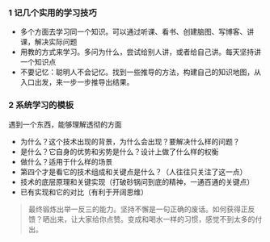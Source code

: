 ### 1 记几个实用的学习技巧

- 多个方面去学习同一个知识。可以通过听课、看书、创建脑图、写博客、讲课，解决实际问题
- 用教的方式来学习。多问为什么，尝试给别人讲，或者给自己讲。每天坚持讲一个知识点
- 不要记忆：聪明人不会记忆。找到一些推导的方法，构建自己的知识地图，从入口出发，来一步一步推导出结果。

### 2 系统学习的模板

遇到一个东西，能够理解透彻的方面

- 为什么？这个技术出现的背景，为什么会出现？要解决什么样的问题？
- 是什么？它自身的优势和劣势是什么？设计上做了什么样的权衡
- 做什么？适用于什么样的场景
- 第四个才是看它的技术组成和关键点是什么？（人往往只关注了这一点）
- 技术的底层原理和关键实现（打破砂锅问到底的精神，一通百通的关键点）
- 已有实现和它的对比（有利于开阔思维）

> 最终锻炼出举一反三的能力。坚持不懈是一句正确的废话。如何获得正反馈？晒出来，让大家给你点赞。变成和喝水一样的习惯，感觉不到太多的付出。



